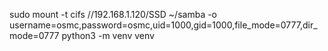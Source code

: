 sudo mount -t cifs //192.168.1.120/SSD ~/samba -o username=osmc,password=osmc,uid=1000,gid=1000,file_mode=0777,dir_mode=0777
python3 -m venv venv
